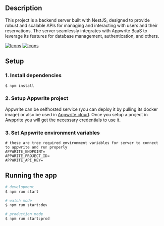 ## Description

This project is a backend server built with NestJS, designed to provide robust and scalable APIs for managing and interacting with users and their reservations. The server seamlessly integrates with Appwrite BaaS to leverage its features for database management, authentication, and others.

[![Icons](https://skillicons.dev/icons?i=nestjs)](https://skillicons.dev)
[![Icons](https://skillicons.dev/icons?i=appwrite)](https://skillicons.dev)

## Setup
### 1. Install dependencies
```bash
$ npm install
```
### 2. Setup Appwrite project
Appwrite can be selfhosted service (you can deploy it by pulling its docker image) or also be used in [Appwrite cloud](https://cloud.appwrite.io/).
Once you setup a project in Awpprite you will get the necessary credentials to use it.

### 3. Set Appwrite environment variables
```
# these are tree required environment variables for server to connect to appwrite and run properly
APPWRITE_ENDPOINT=
APPWRITE_PROJECT_ID=
APPWRITE_API_KEY=
```

## Running the app

```bash
# development
$ npm run start

# watch mode
$ npm run start:dev

# production mode
$ npm run start:prod
```
